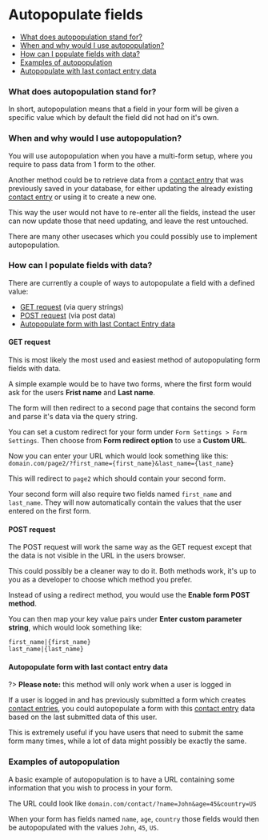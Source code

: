 # Autopopulate fields

* [What does autopopulation stand for?](#what-does-autopopulation-stand-for)
* [When and why would I use autopopulation?](#when-and-why-would-i-use-autopopulation)
* [How can I populate fields with data?](#how-can-i-populate-fields-with-data)
* [Examples of autopopulation](#examples-of-autopopulation)
* [Autopopulate with last contact entry data](#autopopulate-with-last-contact-entry-data)


### What does autopopulation stand for?

In short, autopopulation means that a field in your form will be given a specific value which by default the 
field did not had on it's own.


### When and why would I use autopopulation?

You will use autopopulation when you have a multi-form setup, where you require to pass data from 1 form to the other.

Another method could be to retrieve data from a [contact entry](contact-entries) that was previously saved in your database, for either updating the already existing [contact entry](contact-entries) or using it to create a new one.

This way the user would not have to re-enter all the fields, instead the user can now update those that need updating, and leave the rest untouched.

There are many other usecases which you could possibly use to implement autopopulation.


### How can I populate fields with data?

There are currently a couple of ways to autopopulate a field with a defined value:

- [GET request](#get-request) (via query strings)
- [POST request](#post-request) (via post data)
- [Autopopulate form with last Contact Entry data](#autopopulate-form-with-last-contact-entry-data)


#### GET request

This is most likely the most used and easiest method of autopopulating form fields with data.

A simple example would be to have two forms, where the first form would ask for the users **Frist name** and **Last name**.

The form will then redirect to a second page that contains the second form and parse it's data via the query string.

You can set a custom redirect for your form under `Form Settings > Form Settings`. Then choose from **Form redirect option** to use a **Custom URL**.

Now you can enter your URL which would look something like this: `domain.com/page2/?first_name={first_name}&last_name={last_name}`

This will redirect to `page2` which should contain your second form.

Your second form will also require two fields named `first_name` and `last_name`. They will now automatically contain the values that the user entered on the first form.


#### POST request

The POST request will work the same way as the GET request except that the data is not visible in the URL in the users browser.

This could possibly be a cleaner way to do it. Both methods work, it's up to you as a developer to choose which method you prefer.

Instead of using a redirect method, you would use the **Enable form POST method**.

You can then map your key value pairs under **Enter custom parameter string**, which would look something like:

    first_name|{first_name}
    last_name|{last_name}


#### Autopopulate form with last contact entry data

?> **Please note:** this method will only work when a user is logged in

If a user is logged in and has previously submitted a form which creates [contact entries](contact-entries), you could autopopulate a form with this [contact entry](contact-entries) data based on the last submitted data of this user.

This is extremely useful if you have users that need to submit the same form many times, while a lot of data might possibly be exactly the same.


### Examples of autopopulation

A basic example of autopopulation is to have a URL containing some information that you wish to process in your form.

The URL could look like `domain.com/contact/?name=John&age=45&country=US`

When your form has fields named `name`, `age`, `country` those fields would then be autopopulated with the values `John`, `45`, `US`.
